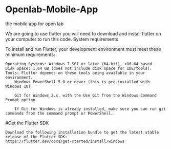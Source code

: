 # Openlab-Mobile-App
the mobile app for open lab

We are going to use flutter
you will need to download and install flutter on your computer to run this code.
System requirements

To install and run Flutter, your development environment must meet these minimum requirements:

    Operating Systems: Windows 7 SP1 or later (64-bit), x86-64 based
    Disk Space: 1.64 GB (does not include disk space for IDE/tools).
    Tools: Flutter depends on these tools being available in your environment.
        Windows PowerShell 5.0 or newer (this is pre-installed with Windows 10)

        Git for Windows 2.x, with the Use Git from the Windows Command Prompt option.

        If Git for Windows is already installed, make sure you can run git commands from the command prompt or PowerShell.

#Get the Flutter SDK

    Download the following installation bundle to get the latest stable release of the Flutter SDK:
    https://flutter.dev/docs/get-started/install/windows
